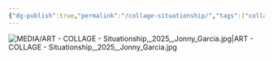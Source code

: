 ```yaml
---
{"dg-publish":true,"permalink":"/collage-situationship/","tags":["collage/year-2025","c/flat-background","c/hand","c/faceless","c/woman","c/vest","c/tatoo","c/colour-yellow","c/colour-black","c/colour-orange","c/colour-purple","c/N/CL"],"created":"2025-05-12T12:17:09.250-04:00","updated":"2025-09-09T17:07:01.545-04:00"}
---
```



![MEDIA/ART - COLLAGE - Situationship,_2025,_Jonny_Garcia.jpg|ART - COLLAGE - Situationship,_2025,_Jonny_Garcia.jpg](/img/user/MEDIA/ART%20-%20COLLAGE%20-%20Situationship,_2025,_Jonny_Garcia.jpg)
